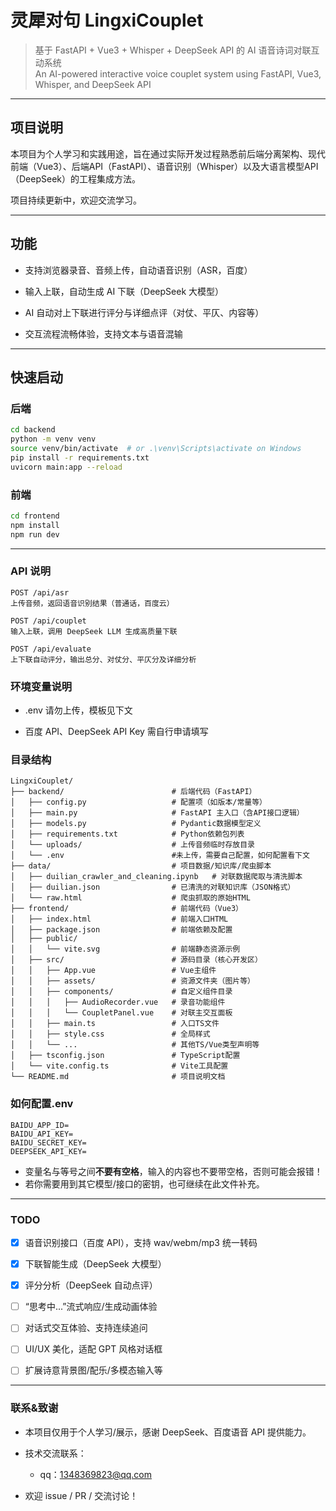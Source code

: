 # 灵犀对句 LingxiCouplet

> 基于 FastAPI + Vue3 + Whisper + DeepSeek API 的 AI 语音诗词对联互动系统  
> An AI-powered interactive voice couplet system using FastAPI, Vue3, Whisper, and DeepSeek API

---

## 项目说明

本项目为个人学习和实践用途，旨在通过实际开发过程熟悉前后端分离架构、现代前端（Vue3）、后端API（FastAPI）、语音识别（Whisper）以及大语言模型API（DeepSeek）的工程集成方法。

项目持续更新中，欢迎交流学习。

---

## 功能
- 支持浏览器录音、音频上传，自动语音识别（ASR，百度）

- 输入上联，自动生成 AI 下联（DeepSeek 大模型）

- AI 自动对上下联进行评分与详细点评（对仗、平仄、内容等）

- 交互流程流畅体验，支持文本与语音混输


---

## 快速启动

### 后端
```bash
cd backend
python -m venv venv
source venv/bin/activate  # or .\venv\Scripts\activate on Windows
pip install -r requirements.txt
uvicorn main:app --reload
```

### 前端
```bash
cd frontend
npm install
npm run dev
```
---
### API 说明
```
POST /api/asr
上传音频，返回语音识别结果（普通话，百度云）

POST /api/couplet
输入上联，调用 DeepSeek LLM 生成高质量下联

POST /api/evaluate
上下联自动评分，输出总分、对仗分、平仄分及详细分析
```

### 环境变量说明
- .env 请勿上传，模板见下文

- 百度 API、DeepSeek API Key 需自行申请填写

### 目录结构
```
LingxiCouplet/
├── backend/                        # 后端代码（FastAPI）
│   ├── config.py                   # 配置项（如版本/常量等）
│   ├── main.py                     # FastAPI 主入口（含API接口逻辑）
│   ├── models.py                   # Pydantic数据模型定义
│   ├── requirements.txt            # Python依赖包列表
│   └── uploads/                    # 上传音频临时存放目录
│   └── .env                        #未上传，需要自己配置，如何配置看下文
├── data/                           # 项目数据/知识库/爬虫脚本
│   ├── duilian_crawler_and_cleaning.ipynb   # 对联数据爬取与清洗脚本
│   ├── duilian.json                # 已清洗的对联知识库（JSON格式）
│   └── raw.html                    # 爬虫抓取的原始HTML
├── frontend/                       # 前端代码（Vue3）
│   ├── index.html                  # 前端入口HTML
│   ├── package.json                # 前端依赖及配置
│   ├── public/
│   │   └── vite.svg                # 前端静态资源示例
│   ├── src/                        # 源码目录（核心开发区）
│   │   ├── App.vue                 # Vue主组件
│   │   ├── assets/                 # 资源文件夹（图片等）
│   │   ├── components/             # 自定义组件目录
│   │   │   ├── AudioRecorder.vue   # 录音功能组件
│   │   │   └── CoupletPanel.vue    # 对联主交互面板
│   │   ├── main.ts                 # 入口TS文件
│   │   ├── style.css               # 全局样式
│   │   └── ...                     # 其他TS/Vue类型声明等
│   ├── tsconfig.json               # TypeScript配置
│   └── vite.config.ts              # Vite工具配置
└── README.md                       # 项目说明文档

```

### 如何配置.env
```
BAIDU_APP_ID=
BAIDU_API_KEY=
BAIDU_SECRET_KEY=
DEEPSEEK_API_KEY=

```
- 变量名与等号之间**不要有空格**，输入的内容也不要带空格，否则可能会报错！
- 若你需要用到其它模型/接口的密钥，也可继续在此文件补充。

---
### TODO
- [x] 语音识别接口（百度 API），支持 wav/webm/mp3 统一转码

- [x] 下联智能生成（DeepSeek 大模型）

- [x] 评分分析（DeepSeek 自动点评）

- [ ] “思考中...”流式响应/生成动画体验

- [ ] 对话式交互体验、支持连续追问

- [ ] UI/UX 美化，适配 GPT 风格对话框

- [ ] 扩展诗意背景图/配乐/多模态输入等
---

### 联系&致谢
- 本项目仅用于个人学习/展示，感谢 DeepSeek、百度语音 API 提供能力。

- 技术交流联系：
  - qq：1348369823@qq.com

- 欢迎 issue / PR / 交流讨论！

